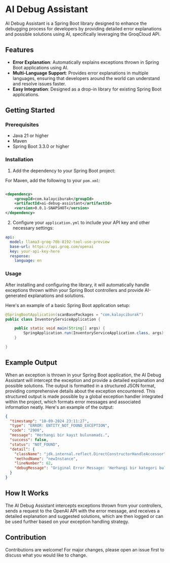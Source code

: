 # AI Debug Assistant

AI Debug Assistant is a Spring Boot library designed to enhance the debugging process for developers by providing detailed
error explanations and possible solutions using AI, specifically leveraging the GroqCloud API.

## Features

- **Error Explanation**: Automatically explains exceptions thrown in Spring Boot applications using AI.
- **Multi-Language Support**: Provides error explanations in multiple languages, ensuring that developers around the world
  can understand and resolve issues faster.
- **Easy Integration**: Designed as a drop-in library for existing Spring Boot applications.

## Getting Started

### Prerequisites

- Java 21 or higher
- Maven
- Spring Boot 3.3.0 or higher

### Installation

1. Add the dependency to your Spring Boot project:

For Maven, add the following to your `pom.xml`:

```xml

<dependency>
    <groupId>com.kalayciburak</groupId>
    <artifactId>ai-debug-assistant</artifactId>
    <version>0.0.1-SNAPSHOT</version>
</dependency>
```

2. Configure your `application.yml` to include your API key and other necessary settings:

```yaml
api:
  model: llama3-groq-70b-8192-tool-use-preview
  base-url: https://api.groq.com/openai
  key: your-api-key-here
  response:
    language: en
```

### Usage

After installing and configuring the library, it will automatically handle exceptions thrown within your Spring Boot
controllers and provide AI-generated explanations and solutions.

Here's an example of a basic Spring Boot application setup:

```java
@SpringBootApplication(scanBasePackages = "com.kalayciburak")
public class InventoryServiceApplication {

    public static void main(String[] args) {
        SpringApplication.run(InventoryServiceApplication.class, args);
    }

}
```

## Example Output

When an exception is thrown in your Spring Boot application, the AI Debug Assistant will intercept the exception and provide
a detailed explanation and possible solutions. The output is formatted in a structured JSON format, providing comprehensive details about the exception encountered. This structured output is made possible by a global exception handler integrated within the project, which formats error messages and associated information neatly. Here's an example of the output:

```json
{
  "timestamp": "10-09-2024 23:11:27",
  "type": "ERROR: ENTITY_NOT_FOUND_EXCEPTION",
  "code": "2900",
  "message": "Herhangi bir kayıt bulunamadı.",
  "success": false,
  "status": "NOT_FOUND",
  "detail": {
    "className": "jdk.internal.reflect.DirectConstructorHandleAccessor",
    "methodName": "newInstance",
    "lineNumber": 62,
    "debugMessage": "Original Error Message: 'Herhangi bir kategori bulunamadı.'\n\nExplanation in Turkish: Bu hata, kategori bulunamadığı anlamına gelir.\n\nDetails in Turkish:\n- Hata Mesajı: 'Herhangi bir kategori bulunamadı.'\n- Açıklama: Bu hata, kategori bulunamadığı anlamına gelir.\n\nPossible Causes and Solutions in Turkish:\n- Kategori ismi yanlış yazılmış olabilir. Çözüm: Kategori ismini doğru yazmaya dikkat etmek önemlidir.\n- Kategori veritabanında kaydedilmemiş olabilir. Çözüm: Kategorinin veritabanına kaydedildiğini kontrol etmek önemlidir.\n- Kategori silinmiş olabilir. Çözüm: Kategorinin silindiğini kontrol etmek önemlidir ve eğer öyleyse, onu tekrar oluşturmak gerekir."
  }
}
```

## How It Works

The AI Debug Assistant intercepts exceptions thrown from your controllers, sends a request to the OpenAI API with the error
message, and receives a detailed explanation and suggested solutions, which are then logged or can be used further based on
your exception handling strategy.

## Contribution

Contributions are welcome! For major changes, please open an issue first to discuss what you would like to change.
